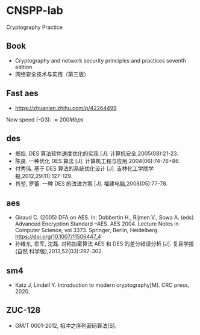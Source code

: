 # CNSPP-lab
Cryptography Practice

## Book

- Cryptography and network security principles and practices seventh edition
- 网络安全技术与实践（第三版）

## Fast aes

- https://zhuanlan.zhihu.com/p/42264499

Now speed (-O3): $\approx 200Mbps$

## des

- 郑焰. DES 算法软件速度优化的实现 [J]. 计算机安全,2005(08):21-23.
- 陈良. 一种优化 DES 算法 [J]. 计算机工程与应用,2004(06):74-76+86.
- 付秀伟. 基于 DES 算法的系统优化设计 [J]. 吉林化工学院学报,2012,29(11):127-129.
- 肖堃, 罗蕾. 一种 DES 的改进方案 [J]. 福建电脑,2008(05):77-78.

## aes

- Giraud C. (2005) DFA on AES. In: Dobbertin H., Rijmen V., Sowa A. (eds) Advanced Encryption Standard –AES. AES 2004. Lecture Notes in Computer Science, vol 3373. Springer, Berlin, Heidelberg. https://doi.org/10.1007/11506447_4
- 孙维东, 俞军, 沈磊. 对称加密算法 AES 和 DES 的差分错误分析 [J]. 复旦学报 (自然
科学版),2013,52(03):297-302.

## sm4

- Katz J, Lindell Y. Introduction to modern cryptography[M]. CRC press, 2020.

## ZUC-128

- GM/T 0001-2012, 祖冲之序列密码算法[S].

